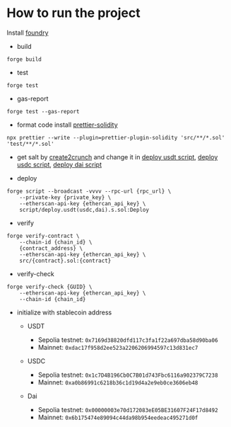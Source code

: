 # How to run the project
Install [foundry](https://book.getfoundry.sh/)

- build
```
forge build
```

- test
```
forge test 
```

- gas-report
```
forge test --gas-report
```

- format code
install [prettier-solidity](https://github.com/prettier-solidity/prettier-plugin-solidity)

```
npx prettier --write --plugin=prettier-plugin-solidity 'src/**/*.sol' 'test/**/*.sol'
```

- get salt by [create2crunch](https://github.com/0age/create2crunch) and change it in [deploy usdt script](https://github.com/BittyIO/stabecoin-on-runes/blob/main/script/deploy.usdt.s.sol#L23), [deploy usdc script](https://github.com/BittyIO/stabecoin-on-runes/blob/main/script/deploy.usdc.s.sol#L23), [deploy dai script](https://github.com/BittyIO/stabecoin-on-runes/blob/main/script/deploy.dai.s.sol#L23)


- deploy

```
forge script --broadcast -vvvv --rpc-url {rpc_url} \
    --private-key {private_key} \
    --etherscan-api-key {ethercan_api_key} \
    script/deploy.usdt(usdc,dai).s.sol:Deploy
```

- verify

```
forge verify-contract \
    --chain-id {chain_id} \
    {contract_address} \
    --etherscan-api-key {ethercan_api_key} \
    src/{contract}.sol:{contract}
```

- verify-check
```
forge verify-check {GUID} \
    --etherscan-api-key {ethercan_api_key} \
    --chain-id {chain_id}
```

- initialize with stablecoin address
  - USDT
      - Sepolia testnet: ```0x7169d38820dfd117c3fa1f22a697dba58d90ba06```
      - Mainnet: ```0xdac17f958d2ee523a2206206994597c13d831ec7```

  - USDC
      - Sepolia testnet: ```0x1c7D4B196Cb0C7B01d743Fbc6116a902379C7238```
      - Mainnet: ```0xa0b86991c6218b36c1d19d4a2e9eb0ce3606eb48```

  - Dai
      - Sepolia testnet: ```0x00000003e70d172083eE05BE31607F24F17d8492```
      - Mainnet: ```0x6b175474e89094c44da98b954eedeac495271d0f```
